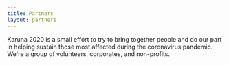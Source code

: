```yaml
---
title: Partners
layout: partners
---
```


Karuna 2020 is a small effort to try to bring together people and do our part in helping sustain those most affected during the coronavirus pandemic. We're a group of volunteers, corporates, and non-profits.
